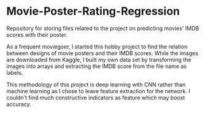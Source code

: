 # Movie-Poster-Rating-Regression
Repository for storing files related to the project on predicting movies' IMDB scores with their poster.

As a frequent moviegoer, I started this hobby project to find the relation between designs of movie posters and their IMDB scores. While the images are downloaded from Kaggle, I built my own data set by transforming the images into arrays and extracting the IMDB score from the file name as labels. 

This methodology of this project is deep learning with CNN rather than machine learning as I chose to leave feature extraction for the network. I couldn't find much constructive indicators as feature which may boost accuracy.
